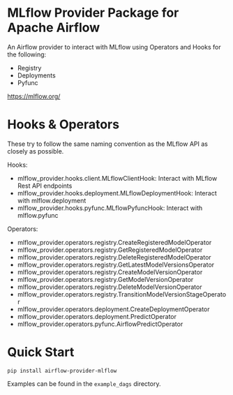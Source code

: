 MLflow Provider Package for Apache Airflow
========

An Airflow provider to interact with MLflow using Operators and Hooks for the following:
- Registry
- Deployments
- Pyfunc

https://mlflow.org/

Hooks & Operators
================
These try to follow the same naming convention as the MLflow API as closely as possible.

Hooks:
  - mlflow_provider.hooks.client.MLflowClientHook: Interact with MLflow Rest API endpoints
  - mlflow_provider.hooks.deployment.MLflowDeploymentHook: Interact with mlflow.deployment
  - mlflow_provider.hooks.pyfunc.MLflowPyfuncHook: Interact with mlflow.pyfunc

Operators:
  - mlflow_provider.operators.registry.CreateRegisteredModelOperator
  - mlflow_provider.operators.registry.GetRegisteredModelOperator
  - mlflow_provider.operators.registry.DeleteRegisteredModelOperator
  - mlflow_provider.operators.registry.GetLatestModelVersionsOperator
  - mlflow_provider.operators.registry.CreateModelVersionOperator
  - mlflow_provider.operators.registry.GetModelVersionOperator
  - mlflow_provider.operators.registry.DeleteModelVersionOperator
  - mlflow_provider.operators.registry.TransitionModelVersionStageOperator
  - mlflow_provider.operators.deployment.CreateDeploymentOperator
  - mlflow_provider.operators.deployment.PredictOperator
  - mlflow_provider.operators.pyfunc.AirflowPredictOperator

Quick Start
==========================

`pip install airflow-provider-mlflow`

Examples can be found in the `example_dags` directory.
